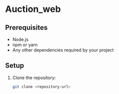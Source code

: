 # Auction_web

## Prerequisites
- Node.js
- npm or yarn
- Any other dependencies required by your project

## Setup
1. Clone the repository:
    ```bash
    git clone <repository-url>